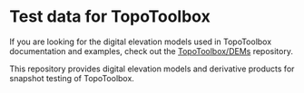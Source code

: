 # Test data for TopoToolbox

If you are looking for the digital elevation models used in TopoToolbox documentation and examples, check out the [TopoToolbox/DEMs](https://github.com/TopoToolbox/DEMs) repository.

This repository provides digital elevation models and derivative products for snapshot testing of TopoToolbox.
